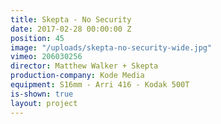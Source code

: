 ```yaml
---
title: Skepta - No Security
date: 2017-02-28 00:00:00 Z
position: 45
image: "/uploads/skepta-no-security-wide.jpg"
vimeo: 206030256
director: Matthew Walker + Skepta
production-company: Kode Media
equipment: S16mm - Arri 416 - Kodak 500T
is-shown: true
layout: project
---
```


